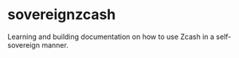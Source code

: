# sovereignzcash
Learning and building documentation on how to use Zcash in a self-sovereign manner.
